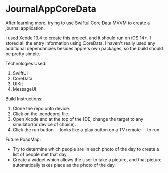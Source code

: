 # JournalAppCoreData
After learning more, trying to use Swiftui Core Data MVVM to create a journal application. 

I used Xcode 13.4 to create this project, and it should run on iOS 14+. I stored all the entry information using CoreData. I haven't really used any additional dependancies besides apple's own packages, so the build should be pretty simple. 

Technologies Used:
  1. SwiftUI
  2. CoreData
  3. UIKit
  4. MessageUI

Build Instructions: 
  1. Clone the repo onto device. 
  2. Click on the .xcodeproj file. 
  3. Open Xcode and at the top of the IDE, change the target to any simulator(or device of choice). 
  4. Click the run button -- looks like a play button on a TV remote -- to run. 

Future RoadMap:
- Try to determine which people are in each photo of the day to create a list of people met that day. 
- Create a widget which allows the user to take a picture, and that picture automatically takes place as the photo of the day. 
